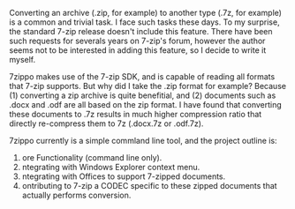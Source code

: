 Converting an archive (.zip, for example) to another type (.7z, for example) is a common and trivial task. I face such tasks these days. To my surprise, the standard 7-zip release doesn't include this feature. There have been such requests for severals years on 7-zip's forum, however the author seems not to be interested in adding this feature, so I decide to write it myself.

7zippo makes use of the 7-zip SDK, and is capable of reading all formats that 7-zip supports. But why did I take the .zip format for example? Because (1) converting a zip archive is quite benefitial, and (2) documents such as .docx and .odf are all based on the zip format. I have found that converting these documents to .7z results in much higher compression ratio that directly re-compress them to 7z (.docx.7z or .odf.7z).

7zippo currently is a simple commland line tool, and the project outline is:
  1. ore Functionality (command line only).
  1. ntegrating with Windows Explorer context menu.
  1. ntegrating with Offices to support 7-zipped documents.
  1. ontributing to 7-zip a CODEC specific to these zipped documents that actually performs conversion.